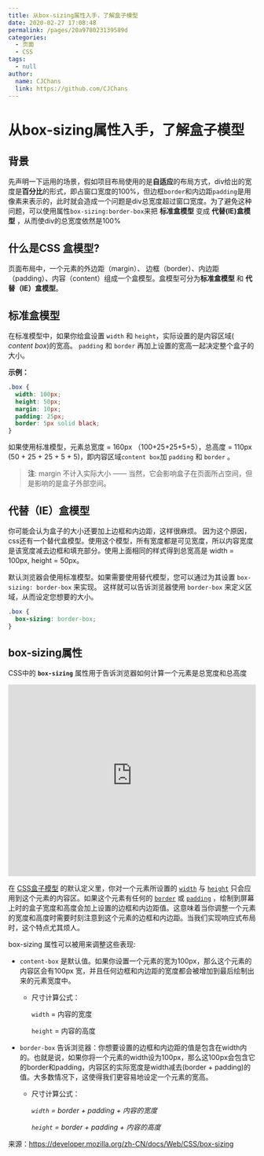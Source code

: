 ```yaml
---
title: 从box-sizing属性入手，了解盒子模型
date: 2020-02-27 17:08:48
permalink: /pages/20a978023139589d
categories: 
  - 页面
  - CSS
tags: 
  - null
author: 
  name: CJChans
  link: https://github.com/CJChans
---
```

# 从box-sizing属性入手，了解盒子模型



## 背景

先声明一下运用的场景，假如项目布局使用的是**自适应**的布局方式，div给出的宽度是**百分比**的形式，即占窗口宽度的100%，但边框`border`和内边距`padding`是用像素来表示的，此时就会造成一个问题是div总宽度超过窗口宽度。为了避免这种问题，可以使用属性`box-sizing:border-box`来把 **标准盒模型** 变成 **代替(IE)盒模型** ，从而使div的总宽度依然是100%
<!-- more -->
## 什么是CSS 盒模型?

页面布局中，一个元素的外边距（margin）、 边框（border）、内边距（padding）、内容（content）组成一个盒模型。盒模型可分为**标准盒模型** 和 **代替（IE）盒模型**。



## 标准盒模型

在标准模型中，如果你给盒设置 `width` 和 `height`，实际设置的是内容区域( *content box*)的宽高。 `padding` 和 `border` 再加上设置的宽高一起决定整个盒子的大小。

**示例：**

```css
.box {
  width: 100px;
  height: 50px;
  margin: 10px;
  padding: 25px;
  border: 5px solid black;
}
```

如果使用标准模型，元素总宽度 = 160px （100+25+25+5+5），总高度 = 110px (50 + 25 + 25 + 5 + 5)，即内容区域`content box`加 `padding` 和 `border` 。

> **注**: margin 不计入实际大小 —— 当然，它会影响盒子在页面所占空间，但是影响的是盒子外部空间。



## 代替（IE）盒模型

你可能会认为盒子的大小还要加上边框和内边距，这样很麻烦。 因为这个原因，css还有一个替代盒模型。使用这个模型，所有宽度都是可见宽度，所以内容宽度是该宽度减去边框和填充部分。使用上面相同的样式得到总宽高是 width = 100px, height = 50px。

默认浏览器会使用标准模型。如果需要使用替代模型，您可以通过为其设置 `box-sizing: border-box` 来实现。 这样就可以告诉浏览器使用 `border-box` 来定义区域，从而设定您想要的大小。

```css
.box { 
  box-sizing: border-box; 
} 
```



## box-sizing属性

CSS中的 **`box-sizing`** 属性用于告诉浏览器如何计算一个元素是总宽度和总高度

<iframe class="interactive" frameborder="0" height="390" src="https://interactive-examples.mdn.mozilla.net/pages/css/box-sizing.html" title="MDN Web Docs Interactive Example" width="100%"></iframe>


在 [CSS盒子模型](https://developer.mozilla.org/zh-CN/docs/CSS/Box_model) 的默认定义里，你对一个元素所设置的 [`width`](https://developer.mozilla.org/zh-CN/docs/Web/CSS/width) 与 [`height`](https://developer.mozilla.org/zh-CN/docs/Web/CSS/height) 只会应用到这个元素的内容区。如果这个元素有任何的 [`border`](https://developer.mozilla.org/zh-CN/docs/Web/CSS/border) 或 [`padding`](https://developer.mozilla.org/zh-CN/docs/Web/CSS/padding) ，绘制到屏幕上时的盒子宽度和高度会加上设置的边框和内边距值。这意味着当你调整一个元素的宽度和高度时需要时刻注意到这个元素的边框和内边距。当我们实现响应式布局时，这个特点尤其烦人。

box-sizing 属性可以被用来调整这些表现:

- `content-box` 是默认值。如果你设置一个元素的宽为100px，那么这个元素的内容区会有100px 宽，并且任何边框和内边距的宽度都会被增加到最后绘制出来的元素宽度中。

  - 尺寸计算公式：

    `width` = 内容的宽度

    `height` = 内容的高度

  

- `border-box` 告诉浏览器：你想要设置的边框和内边距的值是包含在width内的。也就是说，如果你将一个元素的width设为100px，那么这100px会包含它的border和padding，内容区的实际宽度是width减去(border + padding)的值。大多数情况下，这使得我们更容易地设定一个元素的宽高。

  - 尺寸计算公式：

    *`width` = border + padding + 内容的宽度*

    *`height` = border + padding + 内容的高度*



来源：<https://developer.mozilla.org/zh-CN/docs/Web/CSS/box-sizing>


